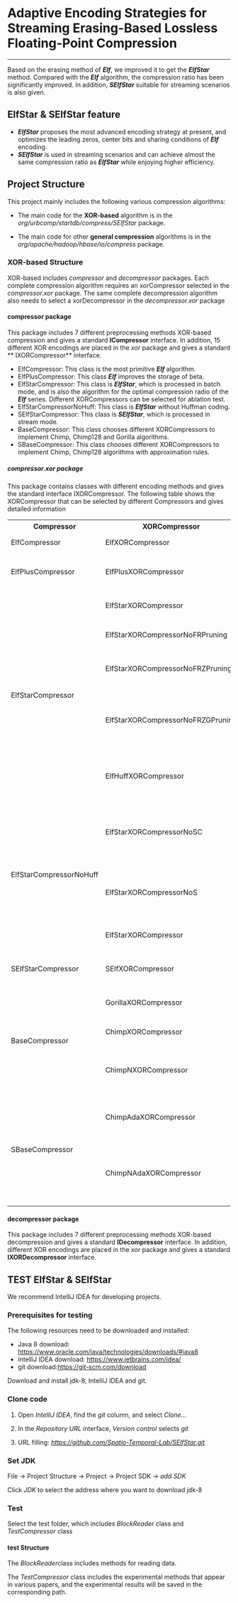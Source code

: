 # Adaptive Encoding Strategies for Streaming Erasing-Based Lossless Floating-Point Compression

***
Based on the erasing method of ***Elf***, we improved it to get the ***ElfStar*** method. Compared with the ***Elf***
algorithm, the compression ratio has been significantly improved. In addition, ***SElfStar*** suitable for streaming
scenarios is also given.

## ElfStar & SElfStar feature

- ***ElfStar*** proposes the most advanced encoding strategy at present, and optimizes the leading zeros, center bits
  and sharing conditions of ***Elf*** encoding.
- ***SElfStar*** is used in streaming scenarios and can achieve almost the same compression ratio as ***ElfStar***
  while enjoying higher efficiency.

## Project Structure

This project mainly includes the following various compression algorithms:

- The main code for the **XOR-based** algorithm is in the *org/urbcomp/startdb/compress/SElfStar* package.

- The main code for other **general compression** algorithms is in the *org/apache/hadoop/hbase/io/compress* package.

### XOR-based Structure

XOR-based includes *compressor* and *decompressor* packages. Each complete compression algorithm requires an
xorCompressor selected in the *compressor.xor* package. The same complete decompression algorithm also needs to select a
xorDecompressor in the *decompressor.xor* package

#### compressor package

This package includes 7 different preprocessing methods XOR-based compression and gives a standard **ICompressor**
interface. In addition, 15 different XOR encodings are placed in the *xor* package and gives a standard **
IXORCompressor**
interface.

- ElfCompressor: This class is the most primitive ***Elf*** algorithm.
- ElfPlusCompressor: This class ***Elf*** improves the storage of beta.
- ElfStarCompressor: This class is ***ElfStar***, which is processed in batch mode, and is also the algorithm for the
  optimal compression radio of the ***Elf*** series. Different XORCompressors can be selected for ablation test.
- ElfStarCompressorNoHuff: This class is ***ElfStar*** without Huffman coding.
- SElfStarCompressor: This class is ***SElfStar***, which is processed in stream mode.
- BaseCompressor: This class chooses different XORCompressors to implement Chimp, Chimp128 and Gorilla algorithms.
- SBaseCompressor: This class chooses different XORCompressors to implement Chimp, Chimp128 algorithms with approximation rules.

##### compressor.xor package

This package contains classes with different encoding methods and gives the standard interface IXORCompressor. The
following table shows the XORCompressor that can be selected by different Compressors and gives detailed information

<table>
  <tr>
    <th>Compressor</th>
    <th colspan="1">XORCompressor</th>
    <th>Detailed</th>
  </tr>
  <tr>
    <td rowspan="1">ElfCompressor</td>
    <td>ElfXORCompressor</td>
    <td>The original Elf algorithm.</td>
  </tr>
  <tr>
    <td rowspan="1">ElfPlusCompressor</td>
    <td>ElfPlusXORCompressor</td>
    <td>Optimized the Elf algorithm for beta storage.</td>
  </tr>
<tr>
    <td rowspan="5">ElfStarCompressor</td>
    <td>ElfStarXORCompressor</td>
    <td>Complete Elf* compression algorithm</td>
  </tr>
<tr>
    <td>ElfStarXORCompressorNoFRPruning</td>
    <td>Elf∗ without Front-Rear Pruning</td>
  </tr>
<tr>
    <td>ElfStarXORCompressorNoFRZPruning</td>
    <td>Elf∗ without Front-Rear Pruning and Zero Pruning</td>
  </tr>
<tr>
    <td>ElfStarXORCompressorNoFRZGPruning</td>
    <td>Elf∗ without Front-Rear Pruning, Zero Pruning and global pruning optimizations</td>
  </tr>
<tr>
    <td>ElfHuffXORCompressor</td>
    <td>Replacing the approximation rules in Elf∗ with Huffman trees</td>
  </tr>
  <tr>
    <td rowspan="3">ElfStarCompressorNoHuff</td>
    <td>ElfStarXORCompressorNoSC</td>
    <td>Elf∗ without Huffman coding, sharing condition and center bits optimizations</td>
  </tr> 
  <tr>
    <td>ElfStarXORCompressorNoS</td>
    <td>Elf∗ without Huffman coding and sharing condition optimizations</td>
  </tr>
  <tr>
    <td>ElfStarXORCompressor</td>
    <td>Elf∗ without Huffman coding for β∗</td>
  </tr>
  <tr>
    <td rowspan="1">SElfStarCompressor</td>
    <td>SElfXORCompressor</td>
    <td>Complete SElf* compression algorithm</td>
  </tr>
  <tr>
    <td rowspan="3">BaseCompressor</td>
    <td>GorillaXORCompressor</td>
    <td>Gorilla compression algorithm</td>
  </tr> 
  <tr>
    <td>ChimpXORCompressor</td>
    <td>Chimp compression algorithm</td>
  </tr>
  <tr>
    <td>ChimpNXORCompressor</td>
    <td>Chimp compression algorithm (set the parameter to 128)</td>
  </tr>
<tr>
    <td rowspan="2">SBaseCompressor</td>
    <td>ChimpAdaXORCompressor</td>
    <td>Chimp algorithm using approximation rules</td>
  </tr> 
  <tr>
    <td>ChimpNAdaXORCompressor</td>
    <td>Chimp algorithm using approximation rules (set the parameter to 128)</td>
  </tr>

</table>

#### decompressor package

This package includes 7 different preprocessing methods XOR-based decompression and gives a standard **IDecompressor**
interface. In addition, different XOR encodings are placed in the *xor* package and gives a standard **IXORDecompressor**
interface.

## TEST ElfStar & SElfStar

We recommend IntelliJ IDEA for developing projects.

### Prerequisites for testing

The following resources need to be downloaded and installed:

- Java 8 download: https://www.oracle.com/java/technologies/downloads/#java8
- IntelliJ IDEA download: https://www.jetbrains.com/idea/
- git download:https://git-scm.com/download

Download and install jdk-8, IntelliJ IDEA and git.

### Clone code

1. Open *IntelliJ IDEA*, find the *git* column, and select *Clone...*

2. In the *Repository URL* interface, *Version control* selects *git*

3. URL filling: *https://github.com/Spatio-Temporal-Lab/SElfStar.git*

### Set JDK

File -> Project Structure -> Project -> Project SDK -> *add SDK*

Click *JDK* to select the address where you want to download jdk-8

### Test

Select the test folder, which includes *BlockReader* class and *TestCompressor* class

#### test Structure

The *BlockReader*class includes methods for reading data.

The *TestCompressor* class includes the experimental methods that appear in various papers, and the experimental results
will be saved in the corresponding path.



